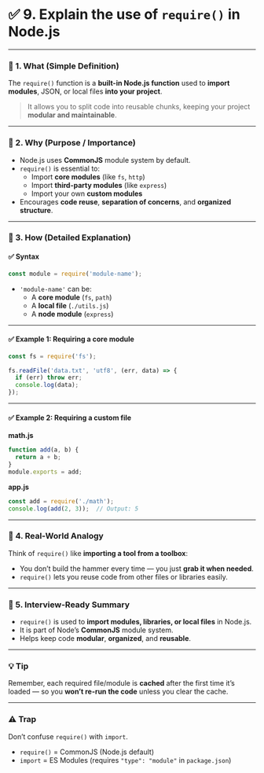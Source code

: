 
# ✅ 9. Explain the use of `require()` in Node.js

---

### 🔹 1. What (Simple Definition)

The `require()` function is a **built-in Node.js function** used to **import modules**, JSON, or local files **into your project**.

> It allows you to split code into reusable chunks, keeping your project **modular and maintainable**.

---

### 🔹 2. Why (Purpose / Importance)

- Node.js uses **CommonJS** module system by default.
- `require()` is essential to:
  - Import **core modules** (like `fs`, `http`)
  - Import **third-party modules** (like `express`)
  - Import your own **custom modules**
- Encourages **code reuse**, **separation of concerns**, and **organized structure**.

---

### 🔹 3. How (Detailed Explanation)

#### ✅ Syntax

```js
const module = require('module-name');
```

- `'module-name'` can be:
  - A **core module** (`fs`, `path`)
  - A **local file** (`./utils.js`)
  - A **node module** (`express`)

---

#### ✅ Example 1: Requiring a core module

```js
const fs = require('fs');

fs.readFile('data.txt', 'utf8', (err, data) => {
  if (err) throw err;
  console.log(data);
});
```

---

#### ✅ Example 2: Requiring a custom file

**math.js**
```js
function add(a, b) {
  return a + b;
}
module.exports = add;
```

**app.js**
```js
const add = require('./math');
console.log(add(2, 3));  // Output: 5
```

---

### 🔹 4. Real-World Analogy

Think of `require()` like **importing a tool from a toolbox**:
- You don’t build the hammer every time — you just **grab it when needed**.
- `require()` lets you reuse code from other files or libraries easily.

---

### 🔹 5. Interview-Ready Summary

- `require()` is used to **import modules, libraries, or local files** in Node.js.
- It is part of Node’s **CommonJS** module system.
- Helps keep code **modular**, **organized**, and **reusable**.

---

### 💡 Tip

Remember, each required file/module is **cached** after the first time it’s loaded — so you **won’t re-run the code** unless you clear the cache.

---

### ⚠️ Trap

Don’t confuse `require()` with `import`.  
- `require()` = CommonJS (Node.js default)  
- `import` = ES Modules (requires `"type": "module"` in `package.json`)
